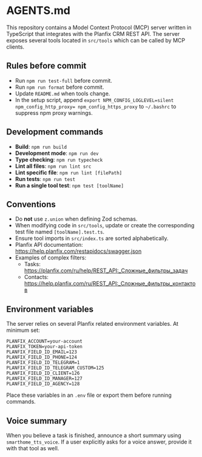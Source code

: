 # AGENTS.md

This repository contains a Model Context Protocol (MCP) server written in TypeScript that integrates with the Planfix CRM REST API. The server exposes several tools located in `src/tools` which can be called by MCP clients.

## Rules before commit
- Run `npm run test-full` before commit.
- Run `npm run format` before commit.
- Update `README.md` when tools change.
- In the setup script, append `export NPM_CONFIG_LOGLEVEL=silent npm_config_http_proxy= npm_config_https_proxy` to `~/.bashrc` to suppress npm proxy warnings.

## Development commands

- **Build**: `npm run build`
- **Development mode**: `npm run dev`
- **Type checking**: `npm run typecheck`
- **Lint all files**: `npm run lint src`
- **Lint specific file**: `npm run lint [filePath]`
- **Run tests**: `npm run test`
- **Run a single tool test**: `npm test [toolName]`

## Conventions

- Do **not** use `z.union` when defining Zod schemas.
- When modifying code in `src/tools`, update or create the corresponding test file named `[toolName].test.ts`.
- Ensure tool imports in `src/index.ts` are sorted alphabetically.
- Planfix API documentation: <https://help.planfix.com/restapidocs/swagger.json>
- Examples of complex filters:
  - Tasks: <https://planfix.com/ru/help/REST_API:_Сложные_фильтры_задач>
  - Contacts: <https://help.planfix.com/ru/REST_API:_Сложные_фильтры_контактов>

## Environment variables

The server relies on several Planfix related environment variables. At minimum set:

```
PLANFIX_ACCOUNT=your-account
PLANFIX_TOKEN=your-api-token
PLANFIX_FIELD_ID_EMAIL=123
PLANFIX_FIELD_ID_PHONE=124
PLANFIX_FIELD_ID_TELEGRAM=1
PLANFIX_FIELD_ID_TELEGRAM_CUSTOM=125
PLANFIX_FIELD_ID_CLIENT=126
PLANFIX_FIELD_ID_MANAGER=127
PLANFIX_FIELD_ID_AGENCY=128
```

Place these variables in an `.env` file or export them before running commands.

## Voice summary

When you believe a task is finished, announce a short summary using `smarthome_tts_voice`. If a user explicitly asks for a voice answer, provide it with that tool as well.


